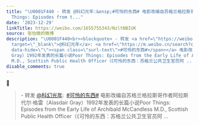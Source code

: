 ```yaml
---
title: "\U0001F440 - 转发 @科幻光年:&ensp;#可怜的东西# 电影改编自苏格兰格拉斯哥作者阿拉斯代尔·格雷（Alasdair Gray）1992年发表的长篇小说Poor
  Things: Episodes from t..."
date: '2023-12-29'
linkTitle: https://weibo.com/1655755343/NzltNBIUK
source: 张怡微的微博
description: "\U0001F440<br><blockquote> - 转发 <a href=\"https://weibo.com/5726230680\"
  target=\"_blank\">@科幻光年</a>: <a href=\"https://m.weibo.cn/search?containerid=231522type%3D1%26t%3D10%26q%3D%23%E5%8F%AF%E6%80%9C%E7%9A%84%E4%B8%9C%E8%A5%BF%23&amp;extparam=%23%E5%8F%AF%E6%80%9C%E7%9A%84%E4%B8%9C%E8%A5%BF%23\"
  data-hide=\"\"><span class=\"surl-text\">#可怜的东西#</span></a> 电影改编自苏格兰格拉斯哥作者阿拉斯代尔·格雷（Alasdair
  Gray）1992年发表的长篇小说Poor Things: Episodes from the Early Life of Archibald McCandless
  M.D., Scottish Public Health Officer（《可怜的东西：苏格兰公共卫生官员阿 ..."
disable_comments: true
---
```

👀<br><blockquote> - 转发 <a href="https://weibo.com/5726230680" target="_blank">@科幻光年</a>: <a href="https://m.weibo.cn/search?containerid=231522type%3D1%26t%3D10%26q%3D%23%E5%8F%AF%E6%80%9C%E7%9A%84%E4%B8%9C%E8%A5%BF%23&amp;extparam=%23%E5%8F%AF%E6%80%9C%E7%9A%84%E4%B8%9C%E8%A5%BF%23" data-hide=""><span class="surl-text">#可怜的东西#</span></a> 电影改编自苏格兰格拉斯哥作者阿拉斯代尔·格雷（Alasdair Gray）1992年发表的长篇小说Poor Things: Episodes from the Early Life of Archibald McCandless M.D., Scottish Public Health Officer（《可怜的东西：苏格兰公共卫生官员阿 ...
